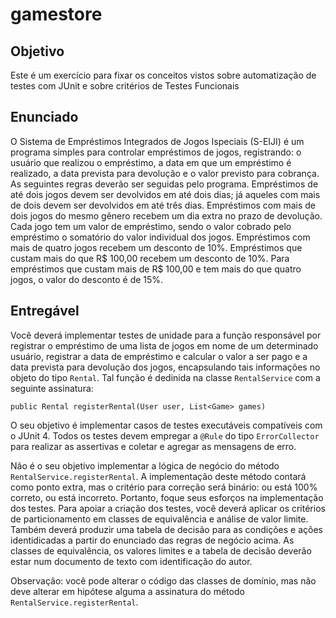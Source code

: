 # gamestore

## Objetivo
Este é um exercício para fixar os conceitos vistos sobre automatização de testes com JUnit e sobre critérios de Testes Funcionais

## Enunciado
O Sistema de Empréstimos Integrados de Jogos Ispeciais (S-EIJI) é um programa simples para controlar empréstimos de jogos, registrando: o usuário que realizou o empréstimo, a data em que um empréstimo é realizado, a data prevista para devolução e o valor previsto para cobrança. As seguintes regras deverão ser seguidas pelo programa. Empréstimos de até dois jogos devem ser devolvidos em até dois dias; já aqueles com mais de dois devem ser devolvidos em até três dias. Empréstimos com mais de dois jogos do mesmo gênero recebem um dia extra no prazo de devolução. Cada jogo tem um valor de empréstimo, sendo o valor cobrado pelo empréstimo o somatório do valor individual dos jogos. Empréstimos com mais de quatro jogos recebem um desconto de 10%. Empréstimos que custam mais do que R$ 100,00 recebem um desconto de 10%. Para empréstimos que custam mais de R$ 100,00 e tem mais do que quatro jogos, o valor do desconto é de 15%.

## Entregável
Você deverá implementar testes de unidade para a função responsável por registrar o empréstimo de uma lista de jogos em nome de um determinado usuário, registrar a data de empréstimo e calcular o valor a ser pago e a data prevista para devolução dos jogos, encapsulando tais informações no objeto do tipo `Rental`. Tal função é dedinida na classe `RentalService` com a seguinte assinatura:

    public Rental registerRental(User user, List<Game> games)

  
O seu objetivo é implementar casos de testes executáveis compatíveis com o JUnit 4. Todos os testes devem empregar a `@Rule` do tipo `ErrorCollector` para realizar as assertivas e coletar e agregar as mensagens de erro.

Não é o seu objetivo implementar a lógica de negócio do método `RentalService.registerRental`. A implementação deste método contará como ponto extra, mas o critério para correção será binário: ou está 100% correto, ou está incorreto. Portanto, foque seus esforços na implementação dos testes. Para apoiar a criação dos testes, você deverá aplicar os critérios de particionamento em classes de equivalência e análise de valor limite. Também deverá produzir uma tabela de decisão para as condições e ações identidicadas a partir do enunciado das regras de negócio acima. As classes de equivalência, os valores limites e a tabela de decisão deverão estar num documento de texto com identificação do autor.

Observação: você pode alterar o código das classes de domínio, mas não deve alterar em hipótese alguma a assinatura do método `RentalService.registerRental`.
